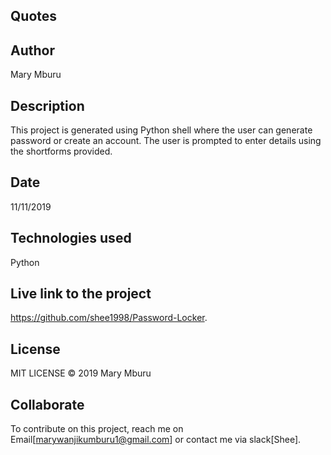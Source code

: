 ## Quotes
## Author
Mary Mburu

## Description
This project is generated using Python shell where the user can generate password or create an account. The user is prompted to enter details using the shortforms provided.

## Date
11/11/2019

## Technologies used
Python

## Live link to the project
https://github.com/shee1998/Password-Locker.

## License
MIT LICENSE © 2019 Mary Mburu

## Collaborate
To contribute on this project, reach me on Email[marywanjikumburu1@gmail.com] or contact me via slack[Shee].